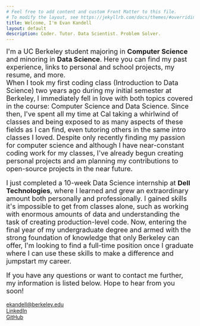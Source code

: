 ```yaml
---
# Feel free to add content and custom Front Matter to this file.
# To modify the layout, see https://jekyllrb.com/docs/themes/#overriding-theme-defaults
title: Welcome, I'm Evan Kandell
layout: default
description: Coder. Tutor. Data Scientist. Problem Solver.
---
```


<font size="4"> I'm a UC Berkeley student majoring in <strong>Computer Science</strong> and minoring in <strong>Data Science</strong>. Here you can find my past experience, links to personal and school projects, my resume, and more.</font>
<br>
<font size="4"> When I took my first coding class (Introduction to Data Science) two years ago during my initial semester at Berkeley, I immediately fell in love with both topics covered in the course: Computer Science and Data Science. Since then, I've spent all my time at Cal taking a whirlwind of classes and being exposed to as many aspects of these fields as I can find, even tutoring others in the same intro classes I loved. Despite only recently finding my passion for computer science and although I have near-constant coding work for my classes, I've already begun creating personal projects and am planning my contributions to open-source projects in the near future.</font>     
<br>
<font size="4"> I just completed a 10-week Data Science internship at <strong>Dell Technologies</strong>, where I learned and grew an extraordinary amount both personally and professionally. I gained skills it's impossible to get from classes alone, such as working with enormous amounts of data and understanding the task of creating production-level code. Now, entering the final year of my undergraduate degree and armed with the strong foundation of knowledge that only Berkeley can offer, I'm looking to find a full-time position once I graduate where I can use these skills to make a difference and jumpstart my career.
</font>     
<br>
<font size="4">If you have any questions or want to contact me further, my information is listed below. Hope to hear from you soon!
</font> 
<br>    
<a href="mailto:ekandell@berkeley.edu" target="_blank" rel="noopener noreferrer" class="page">ekandell@berkeley.edu</a>
<br>
<a href="http://www.linkedin.com/in/evan-kandell" target="_blank" rel="noopener noreferrer" class="page">LinkedIn</a>
<br>
<a href="https://github.com/ekandell" target="_blank" rel="noopener noreferrer" class="page">GitHub</a>
